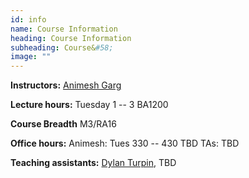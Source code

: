 ```yaml
---
id: info
name: Course Information
heading: Course Information
subheading: Course&#58; 
image: ""
---
```


**Instructors:**  [Animesh Garg](http://animesh.garg.tech)

**Lecture hours:** Tuesday 1 -- 3 BA1200

**Course Breadth** M3/RA16


**Office hours:** Animesh: Tues 330 -- 430 TBD  TAs: TBD

**Teaching assistants:** [Dylan Turpin](http://www.cs.toronto.edu/~dylanturpin/), TBD


